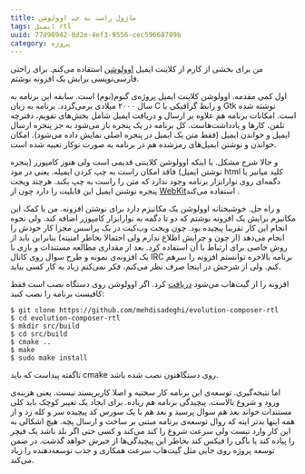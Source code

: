 ```yaml
---
title: ماژول راست به چپ اوولوشن
tags: ایمیل rtl
uuid: 77d98942-0d2e-4ef3-9556-cec59668789b
category: پروژه
---
```

من برای بخشی از کارم از کلاینت ایمیل ‬‬[اوولوشن][اوولوشن] استفاده می‌کنم. برای راحتی فارسی‌نویسی برایش یک افزونه نوشتم.

اول کمی مقدمه. اوولوشن کلاینت ایمیل پروژه‌ی گنوم(نوم) است. سابقه این برنامه به سال ۲۰۰۰ میلادی برمی‌گردد. برنامه به زبان C و رابط گرافیکی با Gtk نوشته شده است. امکانات برنامه هم علاوه بر ارسال و دریافت ایمیل شامل بخش‌های تقویم، دفترچه تلفن، کارها و یادداشت‌هاست. کل برنامه در یک پنجره باز می‌شود به جز پنجره ارسال ایمیل و خواندن ایمیل (فقط متن یک ایمیل در پنجره اصلی نمایش داده می‌شود). امکان خواندن و نوشتن ایمیل‌های رمزشده هم در برنامه به صورت توکار تعبیه شده است.


و حالا شرح مشکل. با اینکه اوولوشن کلاینتی قدیمی است ولی هنوز کامپوزر (پنجره نوشتن ایمیل) فاقد امکان راست به چپ کردن ایمیله. یعنی در مود html کلید میانبر یا دگمه‌ای روی نوارابزار برنامه وجود ندارد که متن را راست به چپ بکند. هرچند ویجت پنجره نوشتن ایمیل این قابلیت را دارد چون از [WebKit][وبکیت]‏ استفاده می‌کند.

و راه حل. خوشبختانه اوولوشن یک مکانیزم دارد برای نوشتن افزونه. من با کمک این مکانیزم برایش یک افزونه نوشتم که دو تا دگمه به نوارابزار کامپوزر اضافه کند. ولی نحوه انجام این کار تقریبا پیچیده بود. چون ویجت وب‌کیت در یک پراسس مجزا کار خودش را انجام می‌دهد (از چون و چرایش اطلاع ندارم ولی احتمالا بخاطر امنیته) بنابراین باید از روش خاصی برای ارتباط با آن استفاده کرد. بعد از مقداری مطالعه مستندات و بازی با یک افزونه‌ی نمونه و طرح سوال روی کانال IRC برنامه بالاخره توانستم افزونه را سرهم کنم. ولی از شرحش در اینجا صرف نظر می‌کنم، فکر نمی‌کنم زیاد به کار کسی بیاید.

افزونه را از گیت‌هاب می‌شود [دریافت][ریپو] کرد. اگر اوولوشن روی دستگاه نصب است فقط کافیست برنامه را نصب کنید:

~~~~
$ git clone https://github.com/mehdisadeghi/evolution-composer-rtl
$ cd evolution-composer-rtl
$ mkdir src/build
$ cd src/build
$ cmake ..
$ make
$ sudo make install
~~~~

ناگفته پیداست که باید cmake روی دستگاهتون نصب شده باشد.

اما نتیجه‌گیری. توسعه‌ی این برنامه کار سختیه و اصلا کاربرپسند نیست. یعنی هزینه‌ی ورود و شروع بالاست. پیچیدگی برنامه هم زیاده. برای ایجاد یک تغییر کوچک باید کلی مستندات خواند بعد هم سوال پرسید و بعد هم با یک سورس کد پیچیده سر و کله زد و از همه اینها بدتر اینه که روال توسعه‌ی برنامه مبتنی بر ساخت و ارسال پچه. هیچ اشکالی به این کار وارد نیست ولی سرعت شروع را کند می‌کند و کسی حتی اگر بلد باشد یک فیچر را پیاده کند یا باگی را فیکس کند بخاطر این پیچیدگی‌ها از خیرش خواهد گذشت. در ضمن توسعه پروژه روی جایی مثل گیت‌هاب سرعت همکاری و جذب توسعه‌دهنده را زیاد می‌کند.

[اوولوشن]: https://wiki.gnome.org/Apps/Evolution
[وبکیت]: https://webkit.org/project/
[ریپو]: https://github.com/mehdisadeghi/evolution-composer-rtl  
